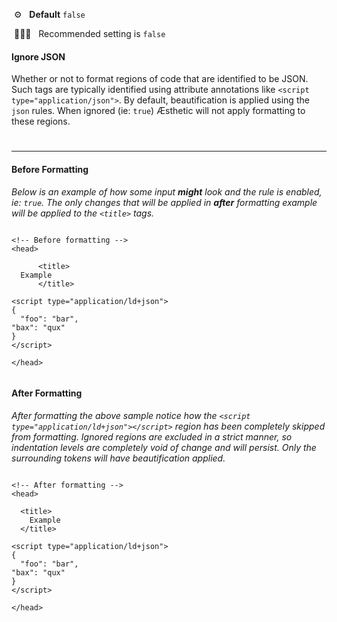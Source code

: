 &nbsp;⚙️&nbsp;&nbsp;&nbsp;**Default** `false`

&nbsp;💁🏽‍♀️&nbsp;&nbsp;&nbsp;Recommended setting is `false`

#### Ignore JSON

Whether or not to format regions of code that are identified to be JSON. Such tags are typically identified using attribute annotations like `<script type="application/json">`. By default, beautification is applied using the `json` rules. When ignored (ie: `true`) Æsthetic will not apply formatting to these regions.



#

---

#### Before Formatting

*Below is an example of how some input **might** look and the rule is enabled, ie: `true`. The only changes that will be applied in **after** formatting example will be applied to the `<title>` tags.*

```liquid

<!-- Before formatting -->
<head>

      <title>
  Example
      </title>

<script type="application/ld+json">
{
  "foo": "bar",
"bax": "qux"
}
</script>

</head>


```

#### After Formatting

*After formatting the above sample notice how the `<script type="application/ld+json"></script>` region has been completely skipped from formatting. Ignored regions are excluded in a strict manner, so indentation levels are completely void of change and will persist. Only the surrounding tokens will have beautification applied.*

```liquid

<!-- After formatting -->
<head>

  <title>
    Example
  </title>

<script type="application/ld+json">
{
  "foo": "bar",
"bax": "qux"
}
</script>

</head>


```
